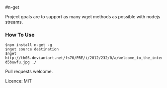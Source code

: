 #n-get

Project goals are to support as many wget methods as possible with nodejs streams.

### How To Use
```
$npm install n-get -g
$nget source destination
$nget http://th05.deviantart.net/fs70/PRE/i/2012/232/0/a/welcome_to_the_internet__please_follow_me_by_sharpwriter-d5buwfu.jpg ./
```

Pull requests welcome.


Licence: MIT

